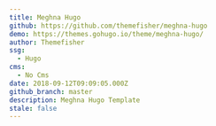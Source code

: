 ```yaml
---
title: Meghna Hugo
github: https://github.com/themefisher/meghna-hugo
demo: https://themes.gohugo.io/theme/meghna-hugo/
author: Themefisher
ssg:
  - Hugo
cms:
  - No Cms
date: 2018-09-12T09:09:05.000Z
github_branch: master
description: Meghna Hugo Template
stale: false
---
```

